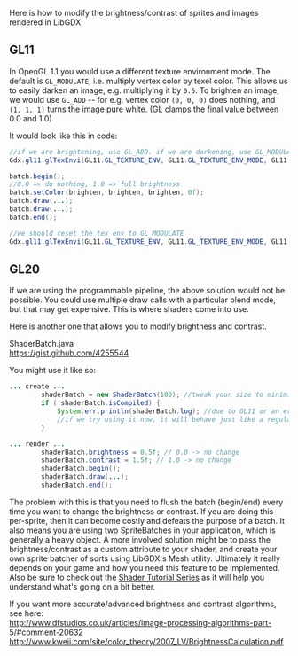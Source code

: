 Here is how to modify the brightness/contrast of sprites and images rendered in LibGDX. 

## GL11

In OpenGL 1.1 you would use a different texture environment mode. The default is `GL_MODULATE`, i.e. multiply vertex color by texel color. This allows us to easily darken an image, e.g. multiplying it by `0.5`. To brighten an image, we would use `GL_ADD` -- for e.g. vertex color `(0, 0, 0)` does nothing, and `(1, 1, 1)` turns the image pure white. (GL clamps the final value between 0.0 and 1.0)

It would look like this in code:
```java
//if we are brightening, use GL_ADD. if we are darkening, use GL_MODULATE
Gdx.gl11.glTexEnvi(GL11.GL_TEXTURE_ENV, GL11.GL_TEXTURE_ENV_MODE, GL11.GL_ADD);

batch.begin();
//0.0 => do nothing, 1.0 => full brightness
batch.setColor(brighten, brighten, brighten, 0f);
batch.draw(...);
batch.draw(...);
batch.end();

//we should reset the tex env to GL_MODULATE
Gdx.gl11.glTexEnvi(GL11.GL_TEXTURE_ENV, GL11.GL_TEXTURE_ENV_MODE, GL11.GL_ADD);
```

## GL20

If we are using the programmable pipeline, the above solution would not be possible. You could use multiple draw calls with a particular blend mode, but that may get expensive. This is where shaders come into use.

Here is another one that allows you to modify brightness and contrast. 

ShaderBatch.java  
https://gist.github.com/4255544

You might use it like so:
```java
... create ...
		shaderBatch = new ShaderBatch(100); //tweak your size to minimize memory waste
		if (!shaderBatch.isCompiled) {
			System.err.println(shaderBatch.log); //due to GL11 or an error compiling shader
			//if we try using it now, it will behave just like a regular sprite batch
		}

... render ...
		shaderBatch.brightness = 0.5f; // 0.0 -> no change
		shaderBatch.contrast = 1.5f; // 1.0 -> no change
		shaderBatch.begin();
		shaderBatch.draw(...);
		shaderBatch.end();
```

The problem with this is that you need to flush the batch (begin/end) every time you want to change the brightness or contrast. If you are doing this per-sprite, then it can become costly and defeats the purpose of a batch. It also means you are using two SpriteBatches in your application, which is generally a heavy object. A more involved solution might be to pass the brightness/contrast as a custom attribute to your shader, and create your own sprite batcher of sorts using LibGDX's Mesh utility. Ultimately it really depends on your game and how you need this feature to be implemented. Also be sure to check out the [Shader Tutorial Series](Shaders) as it will help you understand what's going on a bit better.

If you want more accurate/advanced brightness and contrast algorithms, see here:  
http://www.dfstudios.co.uk/articles/image-processing-algorithms-part-5/#comment-20632  
http://www.kweii.com/site/color_theory/2007_LV/BrightnessCalculation.pdf
